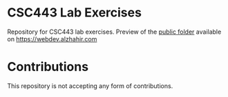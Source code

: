 # CSC443 Lab Exercises
Repository for CSC443 lab exercises. Preview of the [public folder](public/) available on https://webdev.alzhahir.com

# Contributions
This repository is not accepting any form of contributions.